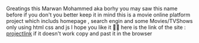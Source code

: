 Greatings this Marwan Mohammed aka borhy you may saw this name before if you don't you better keep it in mind 
this is a movie online platform project which includs homepage , search engin and some Movies/TVShows only using html css and js
I hope you like it 🙏🙏
here is the link of the site :
[projectlink](github.io/BorhysProject/index.html)
if it doesn't work copy and past it in the browser
